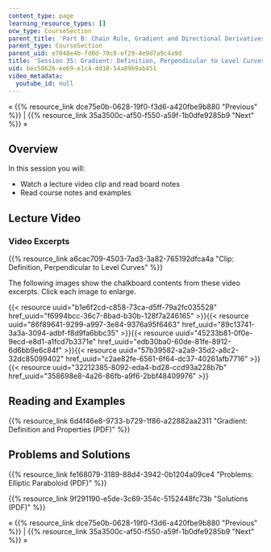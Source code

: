 ```yaml
---
content_type: page
learning_resource_types: []
ocw_type: CourseSection
parent_title: 'Part B: Chain Rule, Gradient and Directional Derivatives'
parent_type: CourseSection
parent_uid: e7048e4b-fd0d-70c8-ef29-4e9d7a9c4a9d
title: 'Session 35: Gradient: Definition, Perpendicular to Level Curves'
uid: bec58626-ee69-e1c4-dd18-54a8969ab451
video_metadata:
  youtube_id: null
---
```


« {{% resource_link dce75e0b-0628-19f0-f3d6-a420fbe9b880 "Previous" %}} | {{% resource_link 35a3500c-af50-f550-a59f-1b0dfe9285b9 "Next" %}} »

Overview
--------

In this session you will:

*   Watch a lecture video clip and read board notes
*   Read course notes and examples

Lecture Video
-------------

### Video Excerpts

{{% resource_link a6cac709-4503-7ad3-3a82-765192dfca4a "Clip: Definition, Perpendicular to Level Curves" %}}

The following images show the chalkboard contents from these video excerpts. Click each image to enlarge.

{{< resource uuid="b1e6f2cd-c858-73ca-d5ff-79a2fc035528" href_uuid="f6994bcc-36c7-8bad-b30b-128f7a246165" >}}{{< resource uuid="86f89641-9299-a997-3e84-9376a95f6463" href_uuid="89c13741-3a3a-3094-adbf-f8d9fa6bbc35" >}}{{< resource uuid="45233b81-0f0e-9ecd-e8d1-a1fcd7b3371e" href_uuid="edb30ba0-60de-81fe-8912-6d6bb9e6c84f" >}}{{< resource uuid="57b39582-a2a9-35d2-a8c2-32dc85099402" href_uuid="c2ae82fe-6561-6f64-dc37-40261afb7716" >}}  
{{< resource uuid="32212385-8092-eda4-bd28-ccd93a228b7b" href_uuid="358698e8-4a26-86fb-a9f6-2bbf48409976" >}}

Reading and Examples
--------------------

{{% resource_link 6d4f46e8-9733-b729-1f86-a22882aa2311 "Gradient: Definition and Properties (PDF)" %}}

Problems and Solutions
----------------------

{{% resource_link fe168079-3189-88d4-3942-0b1204a09ce4 "Problems: Elliptic Paraboloid (PDF)" %}}

{{% resource_link 9f291190-e5de-3c69-354c-5152448fc73b "Solutions (PDF)" %}}

« {{% resource_link dce75e0b-0628-19f0-f3d6-a420fbe9b880 "Previous" %}} | {{% resource_link 35a3500c-af50-f550-a59f-1b0dfe9285b9 "Next" %}} »